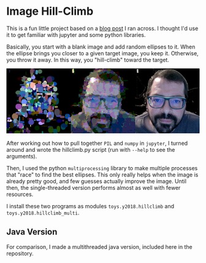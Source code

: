 # Image Hill-Climb

This is a fun little project based on a 
[blog post](https://gkbrk.com/2018/01/evolving-line-art/) I ran across. 
I thought I'd use it to get familiar with jupyter and some python libraries.

Basically, you start with a blank image and add random ellipses to it. When
the ellipse brings you closer to a given target image, you keep it. Otherwise,
you throw it away.  In this way, you "hill-climb" toward the target.

![example image](example.png)

After working out how to pull together `PIL` and `numpy` in `jupyter`, I 
turned around and wrote the hillclimb.py script (run with `--help` to see the arguments).

Then, I used the python `multiprocessing` library to make multiple processes
that "race" to find the best ellipses.  This only really helps when the 
image is already pretty good, and few guesses actually improve the image. Until
then, the single-threaded version performs almost as well with fewer resources.

I install these two programs as modules `toys.y2018.hillclimb` and 
`toys.y2018.hillclimb_multi`.

## Java Version

For comparison, I made a multithreaded java version, included here in the
repository.

